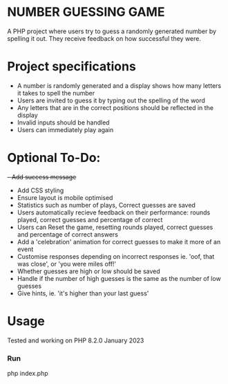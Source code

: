 # NUMBER GUESSING GAME

A PHP project where users try to guess a randomly generated number by spelling it out. They receive feedback on how successful they were.

<!-- #Hosted
https://russellshire.github.io/php-number-guessing-game-v2/ -->

# Project specifications

- A number is randomly generated and a display shows how many letters it takes to spell the number
- Users are invited to guess it by typing out the spelling of the word
- Any letters that are in the correct positions should be reflected in the display
- Invalid inputs should be handled
- Users can immediately play again

# Optional To-Do:

~~- Add success message~~

- Add CSS styling
- Ensure layout is mobile optimised
- Statistics such as number of plays, Correct guesses are saved
- Users automatically recieve feedback on their performance: rounds played, correct guesses and percentage of correct
- Users can Reset the game, resetting rounds played, correct guesses and percentage of correct answers
- Add a 'celebration' animation for correct guesses to make it more of an event
- Customise responses depending on incorrect responses ie. 'oof, that was close', or 'you were miles off!'
- Whether guesses are high or low should be saved
- Handle if the number of high guesses is the same as the number of low guesses
- Give hints, ie. 'it's higher than your last guess'

# Usage

Tested and working on PHP 8.2.0 January 2023

### Run

php index.php

